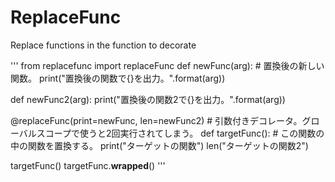 # ReplaceFunc

Replace functions in the function to decorate

'''
from replacefunc import replaceFunc
def newFunc(arg):  # 置換後の新しい関数。
    print("置換後の関数で{}を出力。".format(arg)) 
    
def newFunc2(arg):
    print("置換後の関数2で{}を出力。".format(arg))
    
@replaceFunc(print=newFunc, len=newFunc2)  # 引数付きデコレータ。グローバルスコープで使うと2回実行されてしまう。
def targetFunc():  # この関数の中の関数を置換する。
    print("ターゲットの関数")
    len("ターゲットの関数2")
    
targetFunc()
targetFunc.__wrapped__()
'''
